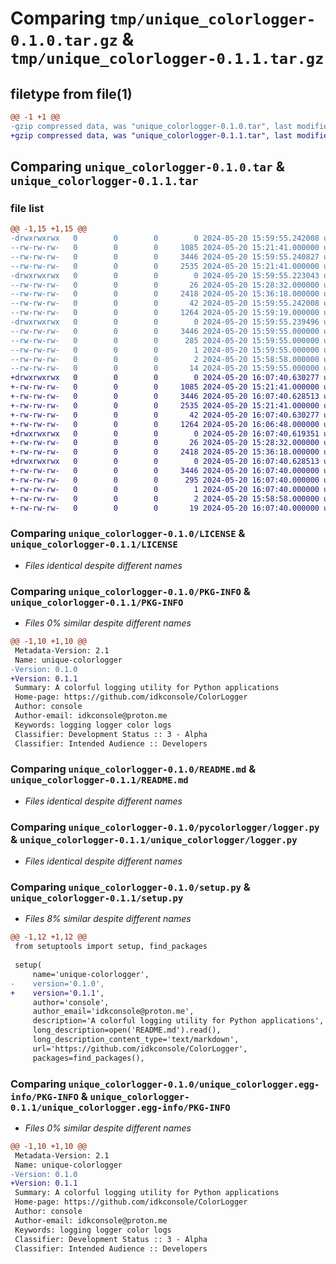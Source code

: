 # Comparing `tmp/unique_colorlogger-0.1.0.tar.gz` & `tmp/unique_colorlogger-0.1.1.tar.gz`

## filetype from file(1)

```diff
@@ -1 +1 @@
-gzip compressed data, was "unique_colorlogger-0.1.0.tar", last modified: Mon May 20 15:59:55 2024, max compression
+gzip compressed data, was "unique_colorlogger-0.1.1.tar", last modified: Mon May 20 16:07:40 2024, max compression
```

## Comparing `unique_colorlogger-0.1.0.tar` & `unique_colorlogger-0.1.1.tar`

### file list

```diff
@@ -1,15 +1,15 @@
-drwxrwxrwx   0        0        0        0 2024-05-20 15:59:55.242008 unique_colorlogger-0.1.0/
--rw-rw-rw-   0        0        0     1085 2024-05-20 15:21:41.000000 unique_colorlogger-0.1.0/LICENSE
--rw-rw-rw-   0        0        0     3446 2024-05-20 15:59:55.240827 unique_colorlogger-0.1.0/PKG-INFO
--rw-rw-rw-   0        0        0     2535 2024-05-20 15:21:41.000000 unique_colorlogger-0.1.0/README.md
-drwxrwxrwx   0        0        0        0 2024-05-20 15:59:55.223043 unique_colorlogger-0.1.0/pycolorlogger/
--rw-rw-rw-   0        0        0       26 2024-05-20 15:28:32.000000 unique_colorlogger-0.1.0/pycolorlogger/__init__.py
--rw-rw-rw-   0        0        0     2418 2024-05-20 15:36:18.000000 unique_colorlogger-0.1.0/pycolorlogger/logger.py
--rw-rw-rw-   0        0        0       42 2024-05-20 15:59:55.242008 unique_colorlogger-0.1.0/setup.cfg
--rw-rw-rw-   0        0        0     1264 2024-05-20 15:59:19.000000 unique_colorlogger-0.1.0/setup.py
-drwxrwxrwx   0        0        0        0 2024-05-20 15:59:55.239496 unique_colorlogger-0.1.0/unique_colorlogger.egg-info/
--rw-rw-rw-   0        0        0     3446 2024-05-20 15:59:55.000000 unique_colorlogger-0.1.0/unique_colorlogger.egg-info/PKG-INFO
--rw-rw-rw-   0        0        0      285 2024-05-20 15:59:55.000000 unique_colorlogger-0.1.0/unique_colorlogger.egg-info/SOURCES.txt
--rw-rw-rw-   0        0        0        1 2024-05-20 15:59:55.000000 unique_colorlogger-0.1.0/unique_colorlogger.egg-info/dependency_links.txt
--rw-rw-rw-   0        0        0        2 2024-05-20 15:58:58.000000 unique_colorlogger-0.1.0/unique_colorlogger.egg-info/not-zip-safe
--rw-rw-rw-   0        0        0       14 2024-05-20 15:59:55.000000 unique_colorlogger-0.1.0/unique_colorlogger.egg-info/top_level.txt
+drwxrwxrwx   0        0        0        0 2024-05-20 16:07:40.630277 unique_colorlogger-0.1.1/
+-rw-rw-rw-   0        0        0     1085 2024-05-20 15:21:41.000000 unique_colorlogger-0.1.1/LICENSE
+-rw-rw-rw-   0        0        0     3446 2024-05-20 16:07:40.628513 unique_colorlogger-0.1.1/PKG-INFO
+-rw-rw-rw-   0        0        0     2535 2024-05-20 15:21:41.000000 unique_colorlogger-0.1.1/README.md
+-rw-rw-rw-   0        0        0       42 2024-05-20 16:07:40.630277 unique_colorlogger-0.1.1/setup.cfg
+-rw-rw-rw-   0        0        0     1264 2024-05-20 16:06:48.000000 unique_colorlogger-0.1.1/setup.py
+drwxrwxrwx   0        0        0        0 2024-05-20 16:07:40.619351 unique_colorlogger-0.1.1/unique_colorlogger/
+-rw-rw-rw-   0        0        0       26 2024-05-20 15:28:32.000000 unique_colorlogger-0.1.1/unique_colorlogger/__init__.py
+-rw-rw-rw-   0        0        0     2418 2024-05-20 15:36:18.000000 unique_colorlogger-0.1.1/unique_colorlogger/logger.py
+drwxrwxrwx   0        0        0        0 2024-05-20 16:07:40.628513 unique_colorlogger-0.1.1/unique_colorlogger.egg-info/
+-rw-rw-rw-   0        0        0     3446 2024-05-20 16:07:40.000000 unique_colorlogger-0.1.1/unique_colorlogger.egg-info/PKG-INFO
+-rw-rw-rw-   0        0        0      295 2024-05-20 16:07:40.000000 unique_colorlogger-0.1.1/unique_colorlogger.egg-info/SOURCES.txt
+-rw-rw-rw-   0        0        0        1 2024-05-20 16:07:40.000000 unique_colorlogger-0.1.1/unique_colorlogger.egg-info/dependency_links.txt
+-rw-rw-rw-   0        0        0        2 2024-05-20 15:58:58.000000 unique_colorlogger-0.1.1/unique_colorlogger.egg-info/not-zip-safe
+-rw-rw-rw-   0        0        0       19 2024-05-20 16:07:40.000000 unique_colorlogger-0.1.1/unique_colorlogger.egg-info/top_level.txt
```

### Comparing `unique_colorlogger-0.1.0/LICENSE` & `unique_colorlogger-0.1.1/LICENSE`

 * *Files identical despite different names*

### Comparing `unique_colorlogger-0.1.0/PKG-INFO` & `unique_colorlogger-0.1.1/PKG-INFO`

 * *Files 0% similar despite different names*

```diff
@@ -1,10 +1,10 @@
 Metadata-Version: 2.1
 Name: unique-colorlogger
-Version: 0.1.0
+Version: 0.1.1
 Summary: A colorful logging utility for Python applications
 Home-page: https://github.com/idkconsole/ColorLogger
 Author: console
 Author-email: idkconsole@proton.me
 Keywords: logging logger color logs
 Classifier: Development Status :: 3 - Alpha
 Classifier: Intended Audience :: Developers
```

### Comparing `unique_colorlogger-0.1.0/README.md` & `unique_colorlogger-0.1.1/README.md`

 * *Files identical despite different names*

### Comparing `unique_colorlogger-0.1.0/pycolorlogger/logger.py` & `unique_colorlogger-0.1.1/unique_colorlogger/logger.py`

 * *Files identical despite different names*

### Comparing `unique_colorlogger-0.1.0/setup.py` & `unique_colorlogger-0.1.1/setup.py`

 * *Files 8% similar despite different names*

```diff
@@ -1,12 +1,12 @@
 from setuptools import setup, find_packages
 
 setup(
     name='unique-colorlogger',
-    version='0.1.0',
+    version='0.1.1',
     author='console',
     author_email='idkconsole@proton.me',
     description='A colorful logging utility for Python applications',
     long_description=open('README.md').read(),
     long_description_content_type='text/markdown',
     url='https://github.com/idkconsole/ColorLogger',
     packages=find_packages(),
```

### Comparing `unique_colorlogger-0.1.0/unique_colorlogger.egg-info/PKG-INFO` & `unique_colorlogger-0.1.1/unique_colorlogger.egg-info/PKG-INFO`

 * *Files 0% similar despite different names*

```diff
@@ -1,10 +1,10 @@
 Metadata-Version: 2.1
 Name: unique-colorlogger
-Version: 0.1.0
+Version: 0.1.1
 Summary: A colorful logging utility for Python applications
 Home-page: https://github.com/idkconsole/ColorLogger
 Author: console
 Author-email: idkconsole@proton.me
 Keywords: logging logger color logs
 Classifier: Development Status :: 3 - Alpha
 Classifier: Intended Audience :: Developers
```

